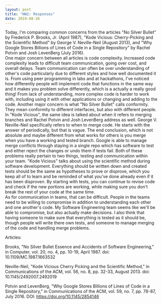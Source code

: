 ```yaml
---
layout: post
title: "HW2: Responses"
date: 2019-08-26
---
```


  Today, I'm comparing common concerns from the articles "No Silver Bullet" 
  by Frederick P. Brooks, Jr. (April 1987), "Kode Vicious: Cherry-Picking and the 
  Scientific Method" by George V. Neville-Neil (August 2013), and "Why Google Stores 
  Billions of Lines of Code in a Single Repository" by Rachel Potvin and 
  Josh LevenBerg (July 2016).  
  One major concern between all articles is code complexity.  Increased code
  complexity leads to difficult team communication, going over cost, and 
  overall delays.  Team communication can often be over understanding of 
  other's code particularly due to different styles and how well documented 
  it is.  From using peer programming in labs and at hackathons, I've noticed
  how differently people will implement code that functions in the same way and
  it makes you problem solve differently, which is a actually a really good thing!
  From lack of understanding, more complex code is harder to work with, 
  including using it with other applications or changing and adding to 
  the code.
  Another major concern is what "No Silver Bullet" calls conformity.  They 
  mean conformity to different interfaces, but also with different people.  In 
  "Kode Vicious", the same idea is talked about when it refers to merging 
  branches and Rachel Potvin and Josh LevenBerg address as well.  George V. 
  Neville-Neil specifically refers to when to merge code.  He starts with 
  the answer of periodically, but that is vague.  The end conclusion, which 
  is not absolute and maybe different from what works for others is you merge 
  when you have a working and tested branch.  Google is able to manage merge 
  conflicts through staying in a single repo which has software to test and 
  either reject the changes or undo them if tests fail.
  Both of these problems really pertain to two things, testing and communication 
  within your team.  "Kode Vicious" talks about using the scientific method 
  during software development.  Everything should be written down and created 
  tests should be the same as hypotheses to prove or disprove, which you keep all 
  of to learn and be reminded of what you've done already even if it has been 
  disproven.  By starting with tests, you can continue to revise code and check 
  if the new portions are working, while making sure you don't break the rest 
  of your code at the same time.  
  As for communication in teams, that can be difficult.  People in the teams need 
  to be willing to compromise in addition to understanding each other and one 
  another's code.  My Software Engineering team seems like we'll be able to 
  compromise, but also actually make decisions.  I also think that having someone
  to make sure that everything is tested as it should be, though people will 
  write there own tests, and someone to manage merging of the code and handling 
  merge problems.
  
  
Articles:

  Brooks, "No Silver Bullet Essence and Accidents of Software Engineering," in 
      Computer, vol. 20, no. 4, pp. 10-19, April 1987. doi: 10.1109/MC.1987.1663532

  Neville-Neil, "Kode Vicious Cherry Picking and the Scientific Method," in 
      Communications of the ACM, vol. 56, no. 8, pp. 32-33, August 2013.
      doi: 10.1145/2492007.2492019

  Potvin and LevenBerg, "Why Google Stores Billions of Lines of Code in a Single 
      Repository," in Communications of the ACM, vol. 59, no. 7, pp. 78-87, 
      July 2016. DOI: https://doi.org/10.1145/2854146
 
